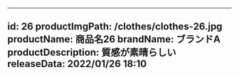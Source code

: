 
---
id: 26
productImgPath: /clothes/clothes-26.jpg
productName: 商品名26
brandName: ブランドA
productDescription: 質感が素晴らしい
releaseData: 2022/01/26 18:10
---
  